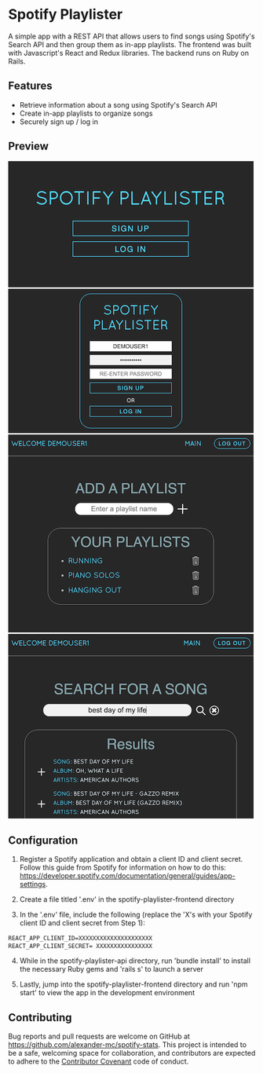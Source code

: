 # Spotify Playlister

A simple app with a REST API that allows users to find songs using Spotify's Search API and then group them as in-app playlists. The frontend was built with Javascript's React and Redux libraries. The backend runs on Ruby on Rails.

## Features

+ Retrieve information about a song using Spotify's Search API
+ Create in-app playlists to organize songs
+ Securely sign up / log in

## Preview

![Welcome Screen](spotify-playlister-frontend/public/screenshots/1_Welcome.png)
![Sign Up Screen](spotify-playlister-frontend/public/screenshots/2_Sign_Up.png)
![Playlists Screen](spotify-playlister-frontend/public/screenshots/3_Playlists.png)
![Search Screen](spotify-playlister-frontend/public/screenshots/4_Search.png)

## Configuration

1. Register a Spotify application and obtain a client ID and client secret. Follow this guide from Spotify for information on how to do this: https://developer.spotify.com/documentation/general/guides/app-settings.

2. Create a file titled '.env' in the spotify-playlister-frontend directory

3. In the '.env' file, include the following (replace the 'X's with your Spotify client ID and client secret from Step 1):

```
REACT_APP_CLIENT_ID=XXXXXXXXXXXXXXXXXXXXX
REACT_APP_CLIENT_SECRET= XXXXXXXXXXXXXXXX

```

4. While in the spotify-playlister-api directory, run 'bundle install' to install the necessary Ruby gems and 'rails s' to launch a server

5. Lastly, jump into the spotify-playlister-frontend directory and run 'npm start' to view the app in the development environment

## Contributing

Bug reports and pull requests are welcome on GitHub at https://github.com/alexander-mc/spotify-stats. This project is intended to be a safe, welcoming space for collaboration, and contributors are expected to adhere to the [Contributor Covenant](contributor-covenant.org) code of conduct.